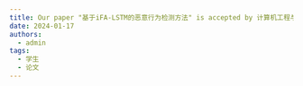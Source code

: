 ```yaml
---
title: Our paper "基于iFA-LSTM的恶意行为检测方法" is accepted by 计算机工程与科学(CCF-T2). Congratulations to Xingyi Tang.
date: 2024-01-17
authors:
  - admin
tags:
  - 学生
  - 论文
---
```

